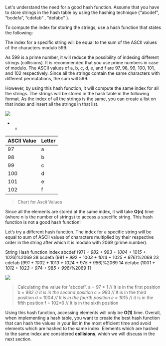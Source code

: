 Let's understand the need for a good hash function. Assume that you have to store strings in the hash table by using the hashing technique {“abcdef”, “bcdefa”, “cdefab” , “defabc” }.

To compute the index for storing the strings, use a hash function that states the following:

The index for a specific string will be equal to the sum of the ASCII values of the characters modulo 599.

As 599 is a prime number, it will reduce the possibility of indexing different strings (collisions). It is recommended that you use prime numbers in case of modulo. The ASCII values of a, b, c, d, e, and f are 97, 98, 99, 100, 101, and 102 respectively. Since all the strings contain the same characters with different permutations, the sum will 599.



However, by using this hash function, it will compute the same index for all the strings. The strings will be stored in the hash table in the following format. As the index of all the strings is the same, you can create a list on that index and insert all the strings in that list.

![](https://he-s3.s3.amazonaws.com/media/uploads/dda3e36.jpg)

 
* * 

| ASCII Value | Letter |
| ----------- | ------ |
| 97          | a      |
| 98          | b      |
| 99          | c      |
| 100         | d      |
| 101         | e      |
| 102         | f      |
> Chart for Ascii Values

Since all the elements are stored at the same index, it will take **O(n)** time (where n is the number of strings) to access a specific string. This hash function is not a good hash function!

Let’s try a different hash function. The index for a specific string will be equal to sum of ASCII values of characters multiplied by their respective order in the string after which it is modulo with 2069 (prime number).

String                                Hash function                               Index
abcdef       (97*1 + 98*2 + 99*3 + 100*4 + 101*5 + 102*6)%2069       38
bcdefa       (98*1 + 99*2 + 100*3 + 101*4 + 102*5 + 97*6)%2069       23
cdefab       (99*1 + 100*2 + 101*3 + 102*4 + 97*5 + 98*6)%2069       14
defabc       (100*1 + 101*2 + 102*3 + 97*4 + 98*5 + 99*6)%2069       11

![](https://he-s3.s3.amazonaws.com/media/uploads/e880c21.jpg)

>Calculating the value for 'abcdef'. 
>a = 97 * 1 // It is in the first position
>b = 98*2 // it is in the second position
>c = 99*3 // It is in the third position
>d = 100*4 // It is in the fourth position
>e = 101*5 // it is in the fifth position
>f = 102*6 // It is in the sixth position

Using this hash function, accessing elements will only be **O(1)** time.
Overall, when implementing a hash table, you want to create the best hash function that can hash the values in your list in the most efficient time and avoid elements which are hashed to the same index. Elements which are hashed to the same index are considered **collisions**, which we will discuss in the next section. 

